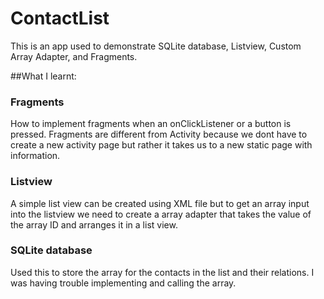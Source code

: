 # ContactList

This is an app used to demonstrate SQLite database, Listview, Custom Array Adapter, and Fragments.

##What I learnt:

### Fragments

How to implement fragments when an onClickListener or a button is pressed. 
Fragments are different from Activity because we dont have to create a new activity page but rather it takes us to a new static page
with information.

### Listview

A simple list view can be created using XML file but to get an array input into the listview we need to create a array adapter that
takes the value of the array ID and arranges it in a list view. 

### SQLite database

Used this to store the array for the contacts in the list and their relations. I was having trouble implementing and calling the array.
